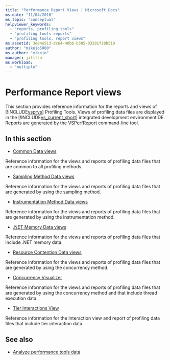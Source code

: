 ```yaml
---
title: "Performance Report Views | Microsoft Docs"
ms.date: "11/04/2016"
ms.topic: "conceptual"
helpviewer_keywords:
  - "reports, profiling tools"
  - "profiling tools reports"
  - "profiling tools, report views"
ms.assetid: 3e84e513-dc64-40bb-b385-03281f28b519
author: "mikejo5000"
ms.author: "mikejo"
manager: jillfra
ms.workload:
  - "multiple"
---
```

# Performance Report views
This section provides reference information for the reports and views of [!INCLUDE[vsprvs](../code-quality/includes/vsprvs_md.md)] Profiling Tools. Views of profiling data files are displayed in the [!INCLUDE[vs_current_short](../code-quality/includes/vs_current_short_md.md)] integrated development environmentIDE. Reports are generated by the [VSPerfReport](../profiling/vsperfreport.md) command-line tool.

## In this section
- [Common Data views](../profiling/common-data-views.md)

 Reference information for the views and reports of profiling data files that are common to all profiling methods.

- [Sampling Method Data views](../profiling/profiler-sampling-method-data-views.md)

 Reference information for the views and reports of profiling data files that are generated by using the sampling method.

- [Instrumentation Method Data views](../profiling/instrumentation-method-data-views.md)

 Reference information for the views and reports of profiling data files that are generated by using the instrumentation method.

- [.NET Memory Data views](../profiling/dotnet-memory-data-views.md)

 Reference information for the views and reports of profiling data files that include .NET memory data.

- [Resource Contention Data views](../profiling/resource-contention-data-views.md)

 Reference information for the views and reports of profiling data files that are generated by using the concurrency method.

- [Concurrency Visualizer](../profiling/concurrency-visualizer.md)

 Reference information for the views and reports of profiling data files that are generated by using the concurrency method and that include thread execution data.

- [Tier Interactions View](../profiling/tier-interactions-view.md)

 Reference information for the Interaction view and report of profiling data files that include tier interaction data.

## See also
- [Analyze performance tools data](../profiling/analyzing-performance-tools-data.md)